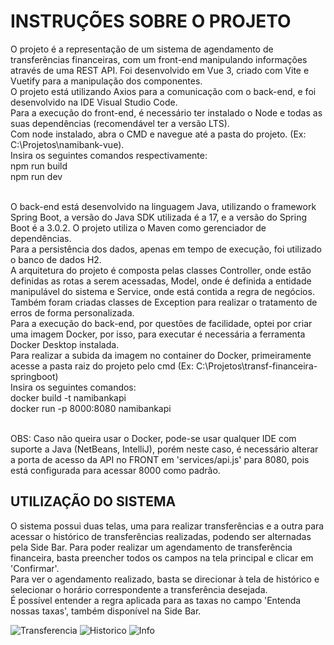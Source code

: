 <h1>INSTRUÇÕES SOBRE O PROJETO</h1>

O projeto é a representação de um sistema de agendamento de transferências financeiras, com um front-end manipulando informações através de uma REST API.
Foi desenvolvido em Vue 3, criado com Vite e Vuetify para a manipulação dos componentes.<br/>
O projeto está utilizando Axios para a comunicação com o back-end, e foi desenvolvido na IDE Visual Studio Code.<br/>
Para a execução do front-end, é necessário ter instalado o Node e todas as suas dependências (recomendável ter a versão LTS).<br/>
Com node instalado, abra o CMD e navegue até a pasta do projeto. (Ex: C:\Projetos\namibank-vue).<br/>
Insira os seguintes comandos respectivamente:<br/>
npm run build<br/>
npm run dev<br/><br/>

O back-end está desenvolvido na linguagem Java, utilizando o framework Spring Boot, a versão do Java SDK utilizada é a 17, e a versão do Spring Boot é a 3.0.2.
O projeto utiliza o Maven como gerenciador de dependências.<br/>
Para a persistência dos dados, apenas em tempo de execução, foi utilizado o banco de dados H2.<br/>
A arquitetura do projeto é composta pelas classes Controller, onde estão definidas as rotas a serem acessadas, Model, onde é definida a entidade manipulável do sistema e Service, onde está contida a regra de negócios. Também foram criadas classes de Exception para realizar o tratamento de erros de forma personalizada.<br/>
Para a execução do back-end, por questões de facilidade, optei por criar uma imagem Docker, por isso, para executar é necessária a ferramenta Docker Desktop instalada.<br/>
Para realizar a subida da imagem no container do Docker, primeiramente acesse a pasta raiz do projeto pelo cmd (Ex: C:\Projetos\transf-financeira-springboot)<br/>
Insira os seguintes comandos:<br/>
docker build -t namibankapi<br/>
docker run -p 8000:8080 namibankapi<br/><br/>

OBS: Caso não queira usar o Docker, pode-se usar qualquer IDE com suporte a Java (NetBeans, IntelliJ), porém neste caso, é necessário alterar a porta de acesso da API no FRONT em 'services/api.js' para 8080, pois está configurada para acessar 8000 como padrão.

<h2>UTILIZAÇÃO DO SISTEMA</h2>


O sistema possui duas telas, uma para realizar transferências e a outra para acessar o histórico de transferências realizadas, podendo ser alternadas pela Side Bar.
Para poder realizar um agendamento de transferência financeira, basta preencher todos os campos na tela principal e clicar em 'Confirmar'.<br/>
Para ver o agendamento realizado, basta se direcionar à tela de histórico e selecionar o horário correspondente a transferência desejada. <br/>
É possível entender a regra aplicada para as taxas no campo 'Entenda nossas taxas', também disponível na Side Bar.

![Transferencia](https://user-images.githubusercontent.com/56372170/217151263-1d6e1407-0622-4d9f-a8e7-72229b79f063.png)
![Historico](https://user-images.githubusercontent.com/56372170/217151272-351fc093-8f9f-4eca-8c16-0a1a0d5a4ab1.png)
![Info](https://user-images.githubusercontent.com/56372170/217151280-36010927-7b75-4a4c-aa9e-14cfb192e24c.png)


